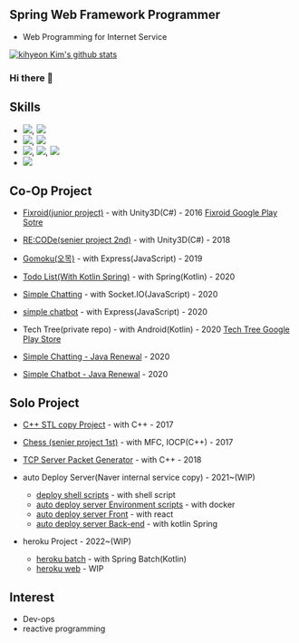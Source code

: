 ## Spring Web Framework Programmer
 * Web Programming for Internet Service

[![kihyeon Kim's github stats](https://github-readme-stats.vercel.app/api?username=kiheyunkim)](https://github.com/kiheyunkim)

### Hi there 👋

## Skills
 * ![](https://img.shields.io/badge/Spring-6DB33F?style=for-the-badge&logo=spring&logoColor=white), ![](https://img.shields.io/badge/Spring_Boot-F2F4F9?style=for-the-badge&logo=spring-boot)
 * ![](https://img.shields.io/badge/kubernetes-326ce5.svg?&style=for-the-badge&logo=kubernetes&logoColor=white), ![](https://img.shields.io/badge/Docker-2CA5E0?style=for-the-badge&logo=docker&logoColor=white)
 * ![](https://img.shields.io/badge/Kotlin-0095D5?&style=for-the-badge&logo=kotlin&logoColor=white), ![](https://img.shields.io/badge/Java-ED8B00?style=for-the-badge&logo=java&logoColor=white), ![](https://img.shields.io/badge/JavaScript-F7DF1E?style=for-the-badge&logo=javascript&logoColor=black)
 * ![](https://img.shields.io/badge/React-20232A?style=for-the-badge&logo=react&logoColor=61DAFB)
 
 ## Co-Op Project
 
 * [Fixroid(junior project)](https://github.com/kiheyunkim/TeamProject-Fixroid) - with Unity3D(C#) - 2016
   [Fixroid Google Play Sotre](https://play.google.com/store/apps/details?id=com.TeamSix.Fixroid)
 
 * [RE:CODe(senier project 2nd)](https://github.com/kiheyunkim/senierproject-RECODe) - with Unity3D(C#) - 2018
 
 * [Gomoku(오목)](https://github.com/kiheyunkim/Gomoku) - with Express(JavaScript) - 2019
 
 * [Todo List(With Kotlin Spring)](https://github.com/kiheyunkim/TodoList) - with Spring(Kotlin) - 2020
 
 * [Simple Chatting](https://github.com/kiheyunkim/SimpleChatting) - with Socket.IO(JavaScript) - 2020
 
 * [simple chatbot](https://github.com/kiheyunkim/SimpleChatBot) - with Express(JavaScript) - 2020
 
 * Tech Tree(private repo) - with Android(Kotlin) - 2020
   [Tech Tree Google Play Store](https://play.google.com/store/apps/details?id=com.kiheyunkim.skillstack)
   
 * [Simple Chatting - Java Renewal](https://github.com/kiheyunkim/SpringChatting) - 2020
 
 * [Simple Chatbot - Java Renewal](https://github.com/kiheyunkim/SpringChatbot) - 2020
 
## Solo Project

* [C++ STL copy Project](https://github.com/kiheyunkim/Containers) - with C++ - 2017

* [Chess (senier project 1st)](https://github.com/kiheyunkim/senierproject-ChessServer) - with MFC, IOCP(C++) - 2017

* [TCP Server Packet Generator](https://github.com/kiheyunkim/PacketGenerator) - with C++ - 2018

* auto Deploy Server(Naver internal service copy) - 2021~(WIP) 
  * [deploy shell scripts](https://github.com/kiheyunkim/deployServerShell) - with shell script
  * [auto deploy server Environment scripts](https://github.com/kiheyunkim/deployServer) - with docker
  * [auto deploy server Front](https://github.com/kiheyunkim/AutoDeployServerFront) - with react
  * [auto deploy server Back-end](https://github.com/kiheyunkim/AutoDeployServer) - with kotlin Spring

* heroku Project - 2022~(WIP) 
  * [heroku batch](https://github.com/kiheyunkim/herokuBatch) - with Spring Batch(Kotlin)
  * [heroku web]() - WIP



 
## Interest
* Dev-ops
* reactive programming
